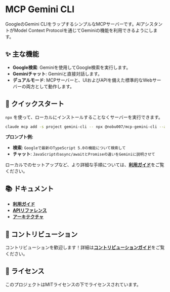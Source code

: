 # MCP Gemini CLI

GoogleのGemini CLIをラップするシンプルなMCPサーバーです。AIアシスタントがModel Context Protocolを通じてGeminiの機能を利用できるようにします。

## ✨ 主な機能

- **Google検索**: Geminiを使用してGoogle検索を実行します。
- **Geminiチャット**: Geminiと直接対話します。
- **デュアルモード**: MCPサーバーと、UIおよびAPIを備えた標準的なWebサーバーの両方として動作します。

## 🚀 クイックスタート

`npx` を使って、ローカルにインストールすることなくサーバーを実行できます。

```bash
claude mcp add -s project gemini-cli -- npx @nobu007/mcp-gemini-cli --allow-npx
```

**プロンプト例:**

- **検索**: `Googleで最新のTypeScript 5.0の機能について検索して`
- **チャット**: `JavaScriptのasync/awaitとPromiseの違いをGeminiに説明させて`

ローカルでのセットアップなど、より詳細な手順については、[**利用ガイド**](./docs/USAGE.md)をご覧ください。

## 📚 ドキュメント

- [**利用ガイド**](./docs/USAGE.md)
- [**APIリファレンス**](./docs/API.md)
- [**アーキテクチャ**](./docs/ARCHITECTURE.md)

## 🤝 コントリビューション

コントリビューションを歓迎します！詳細は[**コントリビューションガイド**](./CONTRIBUTING.md)をご覧ください。

## 📄 ライセンス

このプロジェクトはMITライセンスの下でライセンスされています。
